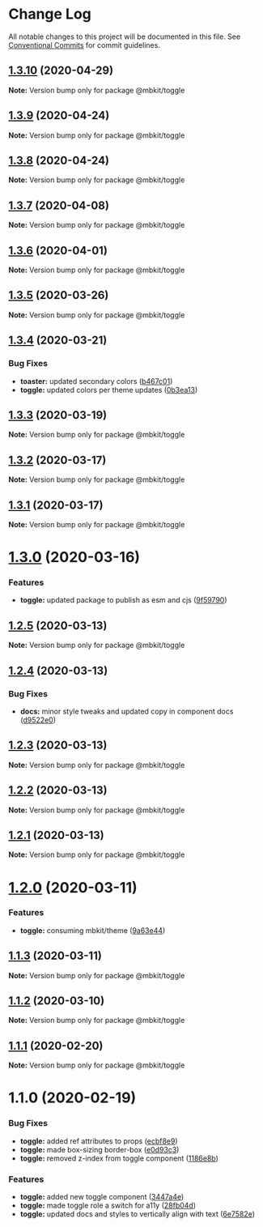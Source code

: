 # Change Log

All notable changes to this project will be documented in this file.
See [Conventional Commits](https://conventionalcommits.org) for commit guidelines.

## [1.3.10](https://github.com/mindbody/design-system/compare/@mbkit/toggle@1.3.9...@mbkit/toggle@1.3.10) (2020-04-29)

**Note:** Version bump only for package @mbkit/toggle





## [1.3.9](https://github.com/mindbody/design-system/compare/@mbkit/toggle@1.3.7...@mbkit/toggle@1.3.9) (2020-04-24)

**Note:** Version bump only for package @mbkit/toggle





## [1.3.8](https://github.com/mindbody/design-system/compare/@mbkit/toggle@1.3.7...@mbkit/toggle@1.3.8) (2020-04-24)

**Note:** Version bump only for package @mbkit/toggle





## [1.3.7](https://github.com/mindbody/mbkit/compare/@mbkit/toggle@1.3.6...@mbkit/toggle@1.3.7) (2020-04-08)

**Note:** Version bump only for package @mbkit/toggle





## [1.3.6](https://github.com/mindbody/design-system/compare/@mbkit/toggle@1.3.5...@mbkit/toggle@1.3.6) (2020-04-01)

**Note:** Version bump only for package @mbkit/toggle





## [1.3.5](https://github.com/mindbody/design-system/compare/@mbkit/toggle@1.3.4...@mbkit/toggle@1.3.5) (2020-03-26)

**Note:** Version bump only for package @mbkit/toggle





## [1.3.4](https://github.com/mindbody/design-system/compare/@mbkit/toggle@1.3.3...@mbkit/toggle@1.3.4) (2020-03-21)


### Bug Fixes

* **toaster:** updated secondary colors ([b467c01](https://github.com/mindbody/design-system/commit/b467c01c09d8eb93a26ca799c2209b24a75dd9b5))
* **toggle:** updated colors per theme updates ([0b3ea13](https://github.com/mindbody/design-system/commit/0b3ea13fe721fa029e2f534030a7ca2be3d81874))





## [1.3.3](https://github.com/mindbody/design-system/compare/@mbkit/toggle@1.3.2...@mbkit/toggle@1.3.3) (2020-03-19)

**Note:** Version bump only for package @mbkit/toggle





## [1.3.2](https://github.com/mindbody/mbkit/compare/@mbkit/toggle@1.3.1...@mbkit/toggle@1.3.2) (2020-03-17)

**Note:** Version bump only for package @mbkit/toggle





## [1.3.1](https://github.com/mindbody/design-system/compare/@mbkit/toggle@1.3.0...@mbkit/toggle@1.3.1) (2020-03-17)

**Note:** Version bump only for package @mbkit/toggle





# [1.3.0](https://github.com/mindbody/design-system/compare/@mbkit/toggle@1.2.5...@mbkit/toggle@1.3.0) (2020-03-16)


### Features

* **toggle:** updated package to publish as esm and cjs ([9f59790](https://github.com/mindbody/design-system/commit/9f59790e03bd540176a603aca00d8ba8ae10303a))





## [1.2.5](https://github.com/mindbody/design-system/compare/@mbkit/toggle@1.2.4...@mbkit/toggle@1.2.5) (2020-03-13)

**Note:** Version bump only for package @mbkit/toggle





## [1.2.4](https://github.com/mindbody/design-system/compare/@mbkit/toggle@1.2.3...@mbkit/toggle@1.2.4) (2020-03-13)


### Bug Fixes

* **docs:** minor style tweaks and updated copy in component docs ([d9522e0](https://github.com/mindbody/design-system/commit/d9522e0f1470800e3103793208e24a84739a5888))





## [1.2.3](https://github.com/mindbody/design-system/compare/@mbkit/toggle@1.2.2...@mbkit/toggle@1.2.3) (2020-03-13)

**Note:** Version bump only for package @mbkit/toggle





## [1.2.2](https://github.com/mindbody/design-system/compare/@mbkit/toggle@1.2.1...@mbkit/toggle@1.2.2) (2020-03-13)

**Note:** Version bump only for package @mbkit/toggle





## [1.2.1](https://github.com/mindbody/design-system/compare/@mbkit/toggle@1.2.0...@mbkit/toggle@1.2.1) (2020-03-13)

**Note:** Version bump only for package @mbkit/toggle





# [1.2.0](https://github.com/mindbody/design-system/compare/@mbkit/toggle@1.1.3...@mbkit/toggle@1.2.0) (2020-03-11)


### Features

* **toggle:** consuming mbkit/theme ([9a63e44](https://github.com/mindbody/design-system/commit/9a63e44608ca9cf65a89a26efa234d5132f50f02))





## [1.1.3](https://github.com/mindbody/design-system/compare/@mbkit/toggle@1.1.2...@mbkit/toggle@1.1.3) (2020-03-11)

**Note:** Version bump only for package @mbkit/toggle





## [1.1.2](https://github.com/mindbody/design-system/compare/@mbkit/toggle@1.1.1...@mbkit/toggle@1.1.2) (2020-03-10)

**Note:** Version bump only for package @mbkit/toggle





## [1.1.1](https://github.com/mindbody/design-system/compare/@mbkit/toggle@1.1.0...@mbkit/toggle@1.1.1) (2020-02-20)

**Note:** Version bump only for package @mbkit/toggle





# 1.1.0 (2020-02-19)


### Bug Fixes

* **toggle:** added ref attributes to props ([ecbf8e9](https://github.com/mindbody/design-system/commit/ecbf8e9bcea884cf15fc031b4c2f34038d3eda4d))
* **toggle:** made box-sizing border-box ([e0d93c3](https://github.com/mindbody/design-system/commit/e0d93c3aa4fb1b8e2a2e4d94b1bc13922980b29e))
* **toggle:** removed z-index from toggle component ([1186e8b](https://github.com/mindbody/design-system/commit/1186e8bc7e47b3f5a115bfa78e335e038ba947c2))


### Features

* **toggle:** added new toggle component ([3447a4e](https://github.com/mindbody/design-system/commit/3447a4ed53f725554644aee2dfafc2835b9a0024))
* **toggle:** made toggle role a switch for a11y ([28fb04d](https://github.com/mindbody/design-system/commit/28fb04d3dc4f79d19beae131e5758959c1b6a0ae))
* **toggle:** updated docs and styles to vertically align with text ([6e7582e](https://github.com/mindbody/design-system/commit/6e7582e75e95a1663ecbe180fa0960fa42931e14))
